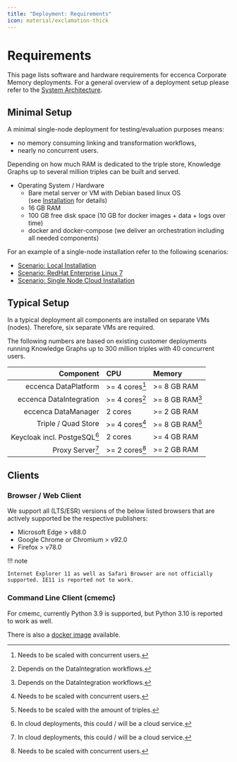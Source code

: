 ```yaml
---
title: "Deployment: Requirements"
icon: material/exclamation-thick
---
```

# Requirements

This page lists software and hardware requirements for eccenca Corporate Memory deployments.
For a general overview of a deployment setup please refer to the [System Architecture](../system-architecture/index.md).

## Minimal Setup

A minimal single-node deployment for testing/evaluation purposes means:

- no memory consuming linking and transformation workflows,
- nearly no concurrent users.

Depending on how much RAM is dedicated to the triple store, Knowledge Graphs up to several million triples can be built and served.

- Operating System / Hardware
    - Bare metal server or VM with Debian based linux OS (see [Installation](./../installation/index.md) for details)
    - 16 GB RAM
    - 100 GB free disk space (10 GB for docker images + data + logs over time)
    - docker and docker-compose (we deliver an orchestration including all needed components)

For an example of a single-node installation refer to the following scenarios:

- [Scenario: Local Installation](../installation/scenario-local-installation/index.md)
- [Scenario: RedHat Enterprise Linux 7](../installation/scenario-redhat-enterprise-linux-7/index.md)
- [Scenario: Single Node Cloud Installation](../installation/scenario-single-node-cloud-installation/index.md)

## Typical Setup

In a typical deployment all components are installed on separate VMs (nodes).
Therefore, six separate VMs are required.

The following numbers are based on existing customer deployments running Knowledge Graphs up to 300 million triples with 40 concurrent users.

| Component                    | CPU     | Memory |
| ---------------------------: | :------ | :---------- |
| eccenca DataPlatform         | \>= 4 cores[^u] | \>= 8 GB RAM |
| eccenca DataIntegration      | \>= 4 cores[^w] | \>= 8 GB RAM[^w] |
| eccenca DataManager          | 2 cores | \>= 2 GB RAM |
| Triple / Quad Store          | \>= 4 cores[^u] |\>= 8 GB RAM[^t] |
| Keycloak incl. PostgeSQL[^c] | 2 cores | \>= 4 GB RAM |
| Proxy Server[^c]             | \>= 2 cores[^u] | \>= 2 GB RAM |

## Clients

### Browser / Web Client

We support all (LTS/ESR) versions of the below listed browsers that are actively supported be the respective publishers:

- Microsoft Edge > v88.0
- Google Chrome or Chromium > v92.0
- Firefox > v78.0

!!! note

    Internet Explorer 11 as well as Safari Browser are not officially supported. IE11 is reported not to work.

### Command Line Client (cmemc)

For cmemc, currently Python 3.9 is supported, but Python 3.10 is reported to work as well.

There is also a [docker image](../../automate/cmemc-command-line-interface/using-the-docker-image/index.md) available.

[^u]: Needs to be scaled with concurrent users.
[^w]: Depends on the DataIntegration workflows.
[^t]: Needs to be scaled with the amount of triples.
[^c]: In cloud deployments, this could / will be a cloud service.
